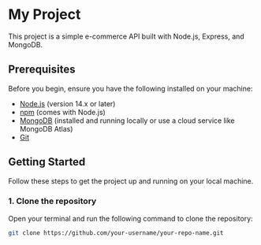 # My Project

This project is a simple e-commerce API built with Node.js, Express, and MongoDB.

## Prerequisites

Before you begin, ensure you have the following installed on your machine:

- [Node.js](https://nodejs.org/) (version 14.x or later)
- [npm](https://www.npmjs.com/) (comes with Node.js)
- [MongoDB](https://www.mongodb.com/) (installed and running locally or use a cloud service like MongoDB Atlas)
- [Git](https://git-scm.com/)

## Getting Started

Follow these steps to get the project up and running on your local machine.

### 1. Clone the repository

Open your terminal and run the following command to clone the repository:

```sh
git clone https://github.com/your-username/your-repo-name.git